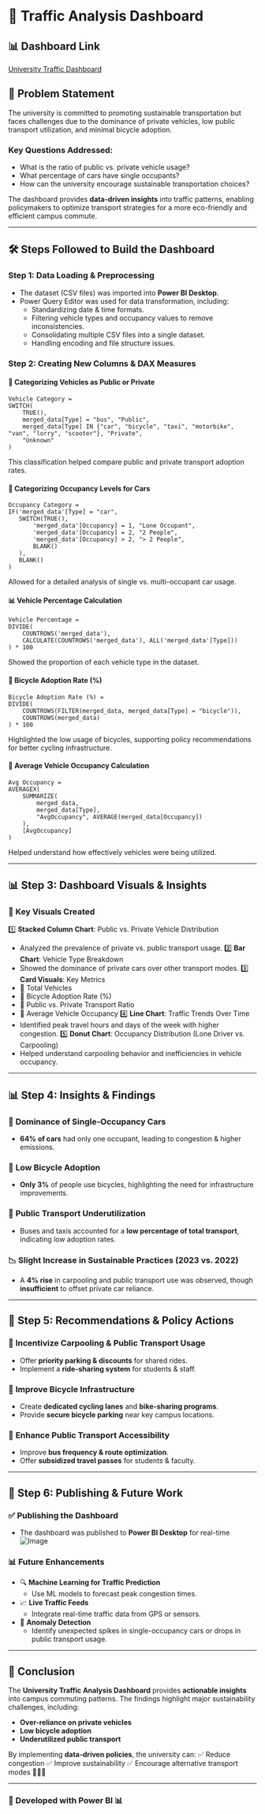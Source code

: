 # 🚦 Traffic Analysis Dashboard

## 📊 Dashboard Link
[University Traffic Dashboard](https://app.powerbi.com/groups/me/reports/c97c52fe-05c9-465d-9dbd-7cc8f0890a47/9634358e52330208548b?experience=power-bi)

## 📌 Problem Statement
The university is committed to promoting sustainable transportation but faces challenges due to the dominance of private vehicles, low public transport utilization, and minimal bicycle adoption.

### **Key Questions Addressed:**
- What is the ratio of public vs. private vehicle usage?
- What percentage of cars have single occupants?
- How can the university encourage sustainable transportation choices?

The dashboard provides **data-driven insights** into traffic patterns, enabling policymakers to optimize transport strategies for a more eco-friendly and efficient campus commute.

---
## 🛠 Steps Followed to Build the Dashboard

### **Step 1: Data Loading & Preprocessing**
- The dataset (CSV files) was imported into **Power BI Desktop**.
- Power Query Editor was used for data transformation, including:
  - Standardizing date & time formats.
  - Filtering vehicle types and occupancy values to remove inconsistencies.
  - Consolidating multiple CSV files into a single dataset.
  - Handling encoding and file structure issues.

### **Step 2: Creating New Columns & DAX Measures**

#### 🚗 **Categorizing Vehicles as Public or Private**
```DAX
Vehicle Category =  
SWITCH(
    TRUE(),
    merged_data[Type] = "bus", "Public",
    merged_data[Type] IN {"car", "bicycle", "taxi", "motorbike", "van", "lorry", "scooter"}, "Private",
    "Unknown"
)
```
This classification helped compare public and private transport adoption rates.

#### 🚶 **Categorizing Occupancy Levels for Cars**
```DAX
Occupancy Category = 
IF('merged_data'[Type] = "car",
   SWITCH(TRUE(),
       'merged_data'[Occupancy] = 1, "Lone Occupant",
       'merged_data'[Occupancy] = 2, "2 People",
       'merged_data'[Occupancy] > 2, "> 2 People",
       BLANK()
   ),
   BLANK()
)
```
Allowed for a detailed analysis of single vs. multi-occupant car usage.

#### 📊 **Vehicle Percentage Calculation**
```DAX
Vehicle Percentage = 
DIVIDE(
    COUNTROWS('merged_data'), 
    CALCULATE(COUNTROWS('merged_data'), ALL('merged_data'[Type]))
) * 100
```
Showed the proportion of each vehicle type in the dataset.

#### 🚴 **Bicycle Adoption Rate (%)**
```DAX
Bicycle Adoption Rate (%) = 
DIVIDE(
    COUNTROWS(FILTER(merged_data, merged_data[Type] = "bicycle")),
    COUNTROWS(merged_data)
) * 100
```
Highlighted the low usage of bicycles, supporting policy recommendations for better cycling infrastructure.

#### 👥 **Average Vehicle Occupancy Calculation**
```DAX
Avg Occupancy = 
AVERAGEX(
    SUMMARIZE(
        merged_data, 
        merged_data[Type], 
        "AvgOccupancy", AVERAGE(merged_data[Occupancy])
    ), 
    [AvgOccupancy]
)
```
Helped understand how effectively vehicles were being utilized.

---
## 📊 Step 3: Dashboard Visuals & Insights

### **📌 Key Visuals Created**
1️⃣ **Stacked Column Chart**: Public vs. Private Vehicle Distribution  
   - Analyzed the prevalence of private vs. public transport usage.
2️⃣ **Bar Chart**: Vehicle Type Breakdown  
   - Showed the dominance of private cars over other transport modes.
3️⃣ **Card Visuals**: Key Metrics  
   - 🚗 Total Vehicles
   - 🚴 Bicycle Adoption Rate (%)
   - 🚌 Public vs. Private Transport Ratio
   - 👥 Average Vehicle Occupancy
4️⃣ **Line Chart**: Traffic Trends Over Time  
   - Identified peak travel hours and days of the week with higher congestion.
5️⃣ **Donut Chart**: Occupancy Distribution (Lone Driver vs. Carpooling)  
   - Helped understand carpooling behavior and inefficiencies in vehicle occupancy.

---
## 📊 Step 4: Insights & Findings

### 🚗 **Dominance of Single-Occupancy Cars**
- **64% of cars** had only one occupant, leading to congestion & higher emissions.

### 🚴 **Low Bicycle Adoption**
- **Only 3%** of people use bicycles, highlighting the need for infrastructure improvements.

### 🚌 **Public Transport Underutilization**
- Buses and taxis accounted for a **low percentage of total transport**, indicating low adoption rates.

### 📉 **Slight Increase in Sustainable Practices (2023 vs. 2022)**
- A **4% rise** in carpooling and public transport use was observed, though **insufficient** to offset private car reliance.

---
## 📢 Step 5: Recommendations & Policy Actions

### 🔹 **Incentivize Carpooling & Public Transport Usage**
- Offer **priority parking & discounts** for shared rides.
- Implement a **ride-sharing system** for students & staff.

### 🔹 **Improve Bicycle Infrastructure**
- Create **dedicated cycling lanes** and **bike-sharing programs**.
- Provide **secure bicycle parking** near key campus locations.

### 🔹 **Enhance Public Transport Accessibility**
- Improve **bus frequency & route optimization**.
- Offer **subsidized travel passes** for students & faculty.

---
## 🚀 Step 6: Publishing & Future Work

### ✅ **Publishing the Dashboard**
- The dashboard was published to **Power BI Desktop** for real-time 
![Image](https://github.com/user-attachments/assets/3aac58bb-2ff5-4dde-9136-b5e997e8360e)

### 📊 **Future Enhancements**
- 🔍 **Machine Learning for Traffic Prediction**
  - Use ML models to forecast peak congestion times.
- 📈 **Live Traffic Feeds**
  - Integrate real-time traffic data from GPS or sensors.
- 🚨 **Anomaly Detection**
  - Identify unexpected spikes in single-occupancy cars or drops in public transport usage.

---
## 🎯 Conclusion
The **University Traffic Analysis Dashboard** provides **actionable insights** into campus commuting patterns. The findings highlight major sustainability challenges, including:
- **Over-reliance on private vehicles**
- **Low bicycle adoption**
- **Underutilized public transport**

By implementing **data-driven policies**, the university can:
✅ Reduce congestion
✅ Improve sustainability
✅ Encourage alternative transport modes 🚴🚗🚌

---
### 🚀 Developed with Power BI 📊
